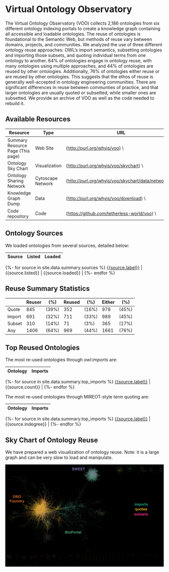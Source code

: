 # Virtual Ontology Observatory

The Virtual Ontology Observatory (VOO) collects 2,186 ontologies from six different ontology indexing portals to create a knowledge graph containing all accessible and loadable ontologies. The reuse of ontologies is foundational to the Semantic Web, but methods of reuse vary between domains, projects, and communities. We analyzed the use of three different ontology reuse approaches: OWL’s import semantics, subsetting ontologies and importing those subsets, and quoting individual terms from one ontology to another. 64% of ontologies engage in ontology reuse, with many ontologies using multiple approaches, and 44% of ontologies are reused by other ontologies. Additionally, 76% of ontologies either reuse or are reused by other ontologies. This suggests that the ethos of reuse is generally well-accepted in ontology engineering communities. There are significant differences in reuse between communties of practice, and that larger ontologies are usually quoted or subsetted, while smaller ones are subsetted. We provide an archive of VOO as well as the code needed to rebuild it.

## Available Resources

| Resource | Type | URL |
|-|-|-|
| Summary Resource Page (This page) |  Web Site |  (http://purl.org/whyis/voo) \\
| Ontology Sky Chart |  Visualization |  (http://purl.org/whyis/voo/skychart) \\
| Ontology Sharing Network |  Cytoscape Network |  (http://purl.org/whyis/voo/skychart/data/networks.js)
| Knowledge Graph Dump |  Data |  (http://purl.org/whyis/voo/download) \\
| Code repository |  Code |  (https://github.com/tetherless-world/voo) \\


## Ontology Sources

We loaded ontologies from several sources, detailed below:

| Source | Listed | Loaded |
|-|-|-|
{%- for source in site.data.summary.sources %}
[{{source.label}}]({{source.website}}) | {{source.listed}} | {{source.loaded}} |
{%- endfor %}


## Reuse Summary Statistics

| | Reuser | (%) | Reused | (%) | Either | (%) |
|-|--------|-----|--------|-----|--------|-----|
| Quote | 845 | (39%) | 352 | (16%) | 978 | (45%) |
| Import | 691 | (32%) | 711 | (33%) | 989 | (45%) |
| Subset | 310 | (14%) | 71  | (3%)  | 365 | (17%) |
| Any | 1406 | (64%) | 969 | (44%) | 1661 | (76%) |

## Top Reused Ontologies

The most re-used ontologies through *owl:imports* are:

| Ontology | Imports |
|-|-|
{%- for source in site.data.summary.top_imports %}
[{{source.label}}]({{source.ontology}}) | {{source.count}} |
{%- endfor %}


The most re-used ontologies through MIREOT-style term quoting are:

| Ontology | Imports |
|-|-|
{%- for source in site.data.summary.top_imports %}
[{{source.label}}]({{source.ontology}}) | {{source.indegree}} |
{%- endfor %}


## Sky Chart of Ontology Reuse

We have prepared a web visualization of ontology reuse. Note: it is a large graph and can be very slow to load and manipulate.

[![Ontology Sky Chart](skychart/thumbnail.png)](skychart/)

